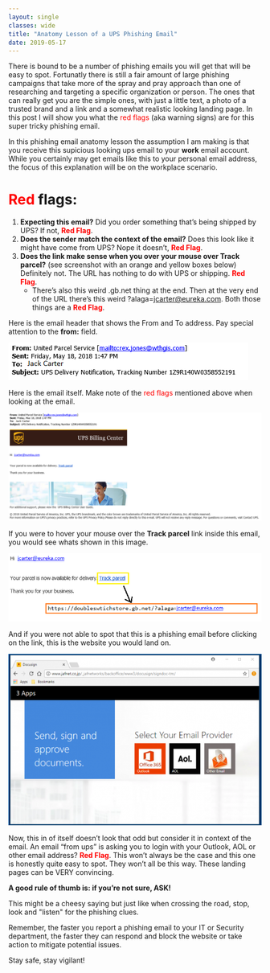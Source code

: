 ```yaml
---
layout: single
classes: wide
title: "Anatomy Lesson of a UPS Phishing Email"
date: 2019-05-17
---
```

There is bound to be a number of phishing emails you will get that will be easy to spot. Fortunatly there is still a fair amount of large phishing campaigns that take more of the spray and pray approach than one of researching and targeting a specific organization or person. The ones that can really get you are the simple ones, with just a little text, a photo of a trusted brand and a link and a somewhat realistic looking landing page. In this post I will show you what the <span style="color:red">red flags</span> (aka warning signs) are for this super tricky phishing email.

In this phishing email anatomy lesson the assumption I am making is that you receive this supicious looking ups email to your **work** email account. While you certainly may get emails like this to your personal email address, the focus of this explanation will be on the workplace scenario.

# <span style="color:red">**Red** </span>**flags**:

1. **Expecting this email?** Did you order something that’s being shipped by UPS? If not, <span style="color:red">**Red Flag**</span>.
2. **Does the sender match the context of the email?** Does this look like it might have come from UPS? Nope it doesn’t, <span style="color:red">**Red Flag**</span>.
3. **Does the link make sense when you over your mouse over Track parcel?** (see screenshot with an orange and yellow boxes below) Definitely not. The URL has nothing to do with UPS or shipping. <span style="color:red">**Red Flag**</span>.
    * There’s also this weird .gb.net thing at the end. Then at the very end of the URL there’s this weird ?alaga=jcarter@eureka.com. Both those things are a <span style="color:red">**Red Flag**</span>.

Here is the email header that shows the From and To address. Pay special attention to the **from:** field.

![upsphishingheader.png](/assets/img/upsphishingheader.png)

Here is the email itself. Make note of the <span style="color:red">red flags</span> mentioned above when looking at the email.

![upsphishing.png](/assets/img/upsphishing.png)

If you were to hover your mouse over the **Track parcel** link inside this email, you would see whats shown in this image.

![upsphishingurl.png](/assets/img/upsphishingurl.png)

And if you were not able to spot that this is a phishing email before clicking on the link, this is the website you would land on.

![upsphishinglandingpage.png](/assets/img/upsphishinglandingpage.png)

Now, this in of itself doesn’t look that odd but consider it in context of the email. An email “from ups” is asking you to login with your Outlook, AOL or other email address? <span style="color:red">**Red Flag**</span>. This won’t always be the case and this one is honestly quite easy to spot. They won’t all be this way. These landing pages can be VERY convincing.

**A good rule of thumb is: if you’re not sure, ASK!**

This might be a cheesy saying but just like when crossing the road, stop, look and "listen" for the phishing clues. 

Remember, the faster you report a phishing email to your IT or Security department, the faster they can respond and block the website or take action to mitigate potential issues.

Stay safe, stay vigilant!